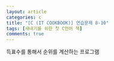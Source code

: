 ```yaml
---
layout: article
categories: c
title: "[C (IT COOKBOOK)] 연습문제 8-10"
tags: [새내기를 위한 첫 C언어 책]
comments: true
---
```


득표수를 통해서 순위를 계산하는 프로그램

<script src="https://gist.github.com/junbly/8278b56d9fbdeb08e651a0c24f1818ed.js"></script>
